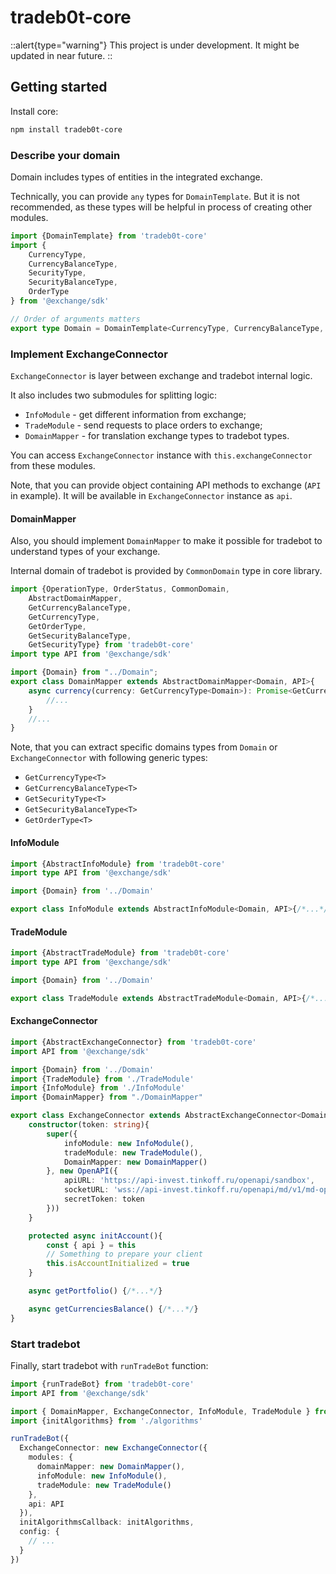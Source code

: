 # tradeb0t-core

::alert{type="warning"}
This project is under development. It might be updated in near future.
::

## Getting started

Install core: 

```sh
npm install tradeb0t-core
```

### Describe your domain

Domain includes types of entities in the integrated exchange. 

Technically, you can provide `any` types for `DomainTemplate`. But it is not recommended, as these types will be helpful in process of creating other modules.

```ts
import {DomainTemplate} from 'tradeb0t-core'
import {
    CurrencyType,
    CurrencyBalanceType,
    SecurityType,
    SecurityBalanceType,
    OrderType
} from '@exchange/sdk'

// Order of arguments matters
export type Domain = DomainTemplate<CurrencyType, CurrencyBalanceType, SecurityType, SecurityBalanceType, OrderType>
```

### Implement ExchangeConnector

`ExchangeConnector` is layer between exchange and tradebot internal logic. 

It also includes two submodules for splitting logic:
- `InfoModule` - get different information from exchange;
- `TradeModule` - send requests to place orders to exchange;
- `DomainMapper` - for translation exchange types to tradebot types.

You can access `ExchangeConnector` instance with `this.exchangeConnector` from these modules.

Note, that you can provide object containing API methods to exchange (`API` in example). It will be available in `ExchangeConnector` instance as `api`.

#### DomainMapper

Also, you should implement `DomainMapper` to make it possible for tradebot to understand types of your exchange. 

Internal domain of tradebot is provided by `CommonDomain` type in core library.

```ts
import {OperationType, OrderStatus, CommonDomain,
    AbstractDomainMapper,
    GetCurrencyBalanceType,
    GetCurrencyType,
    GetOrderType,
    GetSecurityBalanceType,
    GetSecurityType} from 'tradeb0t-core'
import type API from '@exchange/sdk'

import {Domain} from "../Domain";
export class DomainMapper extends AbstractDomainMapper<Domain, API>{
    async currency(currency: GetCurrencyType<Domain>): Promise<GetCurrencyType<CommonDomain>>{
        //...
    }
    //...
}
```

Note, that you can extract specific domains types from `Domain` or `ExchangeConnector` with following generic types:
- `GetCurrencyType<T>`
- `GetCurrencyBalanceType<T>`
- `GetSecurityType<T>`
- `GetSecurityBalanceType<T>`
- `GetOrderType<T>`

#### InfoModule

```ts
import {AbstractInfoModule} from 'tradeb0t-core'
import type API from '@exchange/sdk'

import {Domain} from '../Domain'

export class InfoModule extends AbstractInfoModule<Domain, API>{/*...*/}
```

#### TradeModule

```ts
import {AbstractTradeModule} from 'tradeb0t-core'
import type API from '@exchange/sdk'

import {Domain} from '../Domain'

export class TradeModule extends AbstractTradeModule<Domain, API>{/*...*/}
```

#### ExchangeConnector

```ts
import {AbstractExchangeConnector} from 'tradeb0t-core'
import API from '@exchange/sdk'

import {Domain} from '../Domain'
import {TradeModule} from './TradeModule'
import {InfoModule} from './InfoModule'
import {DomainMapper} from "./DomainMapper"

export class ExchangeConnector extends AbstractExchangeConnector<Domain, API>{
    constructor(token: string){
        super({
            infoModule: new InfoModule(),
            tradeModule: new TradeModule(),
            DomainMapper: new DomainMapper()
        }, new OpenAPI({
            apiURL: 'https://api-invest.tinkoff.ru/openapi/sandbox',
            socketURL: 'wss://api-invest.tinkoff.ru/openapi/md/v1/md-openapi/ws',
            secretToken: token
        }))
    }

    protected async initAccount(){
        const { api } = this
        // Something to prepare your client
        this.isAccountInitialized = true
    }

    async getPortfolio() {/*...*/}

    async getCurrenciesBalance() {/*...*/}
}
```

### Start tradebot

Finally, start tradebot with `runTradeBot` function:

```typescript
import {runTradeBot} from 'tradeb0t-core'
import API from '@exchange/sdk'

import { DomainMapper, ExchangeConnector, InfoModule, TradeModule } from './bot'
import {initAlgorithms} from './algorithms'

runTradeBot({
  ExchangeConnector: new ExchangeConnector({
    modules: {
      domainMapper: new DomainMapper(),
      infoModule: new InfoModule(),
      tradeModule: new TradeModule()
    },
    api: API
  }),
  initAlgorithmsCallback: initAlgorithms,
  config: {
    // ...
  }
})
```
